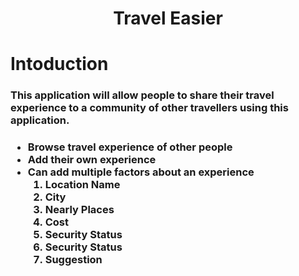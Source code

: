 <h1 align="center">Travel Easier</h1>
<h1>Intoduction</h1>
<h3>
This application will allow people to share their travel experience to a community of other travellers using this application.
<h3/>
<ul>
 <li>Browse travel experience of other people
 </li>
  <li>
   Add their own experience
 </li>
   <li>
   Can add multiple factors about an experience
    <ol>
     <li>Location Name</li>
      <li>City</li>
      <li>Nearly Places</li>
      <li>Cost</li>
      <li>Security Status</li>
      <li>Security Status</li>
      <li>Suggestion</li>
    </ol/>
 </li>
</ul>
